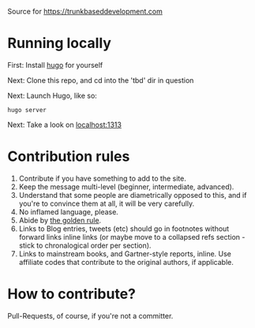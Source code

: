 Source for https://trunkbaseddevelopment.com

# Running locally

First: Install [hugo](https://gohugo.io/) for yourself

Next: Clone this repo, and cd into the 'tbd' dir in question

Next: Launch Hugo, like so:

```
hugo server
```

Next: Take a look on [localhost:1313](http://localhost:1313)

# Contribution rules

1. Contribute if you have something to add to the site. 
2. Keep the message 
multi-level (beginner, intermediate, advanced). 
3. Understand that some
people are diametrically opposed to this, and if you're to convince them
at all, it will be very carefully. 
4. No inflamed language, please. 
5. Abide 
by [the golden rule](https://en.wikipedia.org/wiki/Golden_Rule). 
6. Links to Blog entries, tweets (etc) should go
in footnotes without forward links inline links 
(or maybe move to a collapsed refs section - stick to chronalogical order 
per section). 
7. Links to mainstream books, and Gartner-style reports, inline. 
Use affiliate codes that contribute to the original authors, if applicable.

# How to contribute? 

Pull-Requests, of course, if you're not a committer.
